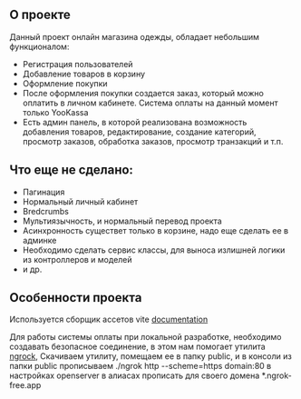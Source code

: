 ## О проекте

Данный проект онлайн магазина одежды, обладает небольшим функционалом:
- Регистрация пользователей
- Добавление товаров в корзину
- Оформление покупки
- После оформления покупки создается заказ, который можно оплатить в личном кабинете. Система оплаты на данный момент только YooKassa
- Есть админ панель, в которой реализована возможность добавления товаров, редактирование, создание категорий, просмотр заказов, обработка заказов, просмотр транзакций и т.п.

## Что еще не сделано:
- Пагинация
- Нормальный личный кабинет
- Bredcrumbs
- Мультиязычность, и нормальный перевод проекта
- Асинхронность существет только в корзине, надо еще сделать ее в админке
- Необходимо сделать сервис классы, для выноса излишней логики из контроллеров и моделей
- и др.

## Особенности проекта

Используется сборщик ассетов vite [documentation](https://https://laravel.com/docs/10.x/vite#main-content) 

Для работы системы оплаты при локальной разработке, необходимо создавать безопасное соединение, в этом нам помогает утилита [ngrock](https://https://ngrok.com/docs/secure-tunnels/tunnels/), Скачиваем утилиту, помещаем ее в папку public, и в консоли из папки public прописываем ./ngrok http --scheme=https domain:80 в настройках openserver в алиасах прописать для своего домена *.ngrok-free.app

